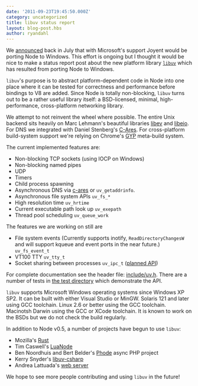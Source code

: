 ```yaml
---
date: '2011-09-23T19:45:50.000Z'
category: uncategorized
title: libuv status report
layout: blog-post.hbs
author: ryandahl
---
```


We [announced](http://blog.nodejs.org/2011/06/23/porting-node-to-windows-with-microsoft%E2%80%99s-help/) back in July that with Microsoft's support Joyent would be porting Node to Windows. This effort is ongoing but I thought it would be nice to make a status report post about the new platform library [`libuv`](https://github.com/libuv/libuv) which has resulted from porting Node to Windows.

`libuv`'s purpose is to abstract platform-dependent code in Node into one place where it can be tested for correctness and performance before bindings to V8 are added. Since Node is totally non-blocking, `libuv` turns out to be a rather useful library itself: a BSD-licensed, minimal, high-performance, cross-platform networking library.

We attempt to not reinvent the wheel where possible. The entire Unix backend sits heavily on Marc Lehmann's beautiful libraries [libev](http://software.schmorp.de/pkg/libev.html) and [libeio](http://software.schmorp.de/pkg/libeio.html). For DNS we integrated with Daniel Stenberg's [C-Ares](http://c-ares.haxx.se/). For cross-platform build-system support we're relying on Chrome's [GYP](http://code.google.com/p/gyp/) meta-build system.

The current implemented features are:

- Non-blocking TCP sockets (using IOCP on Windows)
- Non-blocking named pipes
- UDP
- Timers
- Child process spawning
- Asynchronous DNS via [c-ares](http://c-ares.haxx.se/) or `uv_getaddrinfo`.
- Asynchronous file system APIs `uv_fs_*`
- High resolution time `uv_hrtime`
- Current executable path look up `uv_exepath`
- Thread pool scheduling `uv_queue_work`

The features we are working on still are

- File system events (Currently supports inotify, `ReadDirectoryChangesW` and will support kqueue and event ports in the near future.) `uv_fs_event_t`
- VT100 TTY `uv_tty_t`
- Socket sharing between processes `uv_ipc_t` ([planned API](https://gist.github.com/1233593))

For complete documentation see the header file: [include/uv.h](https://github.com/libuv/libuv/blob/03d0c57ea216abd611286ff1e58d4e344a459f76/include/uv.h). There are a number of tests in [the test directory](https://github.com/libuv/libuv/tree/3ca382be741ec6ce6a001f0db04d6375af8cd642/test) which demonstrate the API.

`libuv` supports Microsoft Windows operating systems since Windows XP SP2. It can be built with either Visual Studio or MinGW. Solaris 121 and later using GCC toolchain. Linux 2.6 or better using the GCC toolchain. Macinotsh Darwin using the GCC or XCode toolchain. It is known to work on the BSDs but we do not check the build regularly.

In addition to Node v0.5, a number of projects have begun to use `libuv`:

- Mozilla's [Rust](https://github.com/graydon/rust)
- Tim Caswell's [LuaNode](https://github.com/creationix/luanode)
- Ben Noordhuis and Bert Belder's [Phode](https://github.com/bnoordhuis/phode) async PHP project
- Kerry Snyder's [libuv-csharp](https://github.com/kersny/libuv-csharp)
- Andrea Lattuada's [web server](https://gist.github.com/1195428)

We hope to see more people contributing and using `libuv` in the future!
